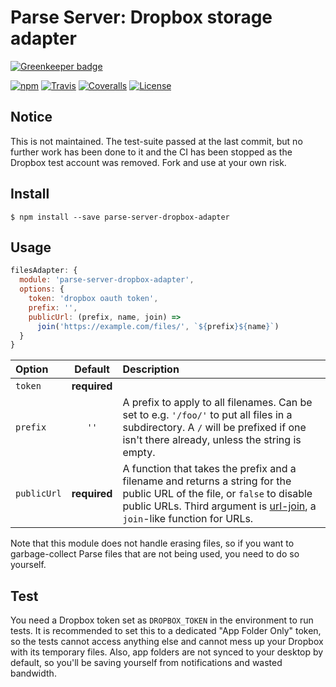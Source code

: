 # Parse Server: Dropbox storage adapter

[![Greenkeeper badge](https://badges.greenkeeper.io/passcod/parse-server-dropbox-adapter.svg)](https://greenkeeper.io/)

[![npm](https://img.shields.io/npm/v/parse-server-dropbox-adapter.svg?style=flat-square)](https://www.npmjs.com/package/parse-server-dropbox-adapter)
[![Travis](https://img.shields.io/travis/passcod/parse-server-dropbox-adapter.svg?style=flat-square)](https://travis-ci.org/passcod/parse-server-dropbox-adapter)
[![Coveralls](https://img.shields.io/coveralls/passcod/parse-server-dropbox-adapter.svg?style=flat-square)](https://coveralls.io/github/passcod/parse-server-dropbox-adapter)
[![License](https://img.shields.io/badge/license-ISC-blue.svg?style=flat-square)](https://spdx.org/licenses/ISC.html)

## Notice

This is not maintained. The test-suite passed at the last commit, but no
further work has been done to it and the CI has been stopped as the Dropbox
test account was removed. Fork and use at your own risk.

## Install

```
$ npm install --save parse-server-dropbox-adapter
```

## Usage

```js
filesAdapter: {
  module: 'parse-server-dropbox-adapter',
  options: {
    token: 'dropbox oauth token',
    prefix: '',
    publicUrl: (prefix, name, join) =>
      join('https://example.com/files/', `${prefix}${name}`)
  }
}
```

| Option | Default | Description |
|:-------|:-------:|:------------|
| `token` | **required** ||
| `prefix` | `''` | A prefix to apply to all filenames. Can be set to e.g. `'/foo/'` to put all files in a subdirectory. A `/` will be prefixed if one isn't there already, unless the string is empty. |
| `publicUrl` | **required** | A function that takes the prefix and a filename and returns a string for the public URL of the file, or `false` to disable public URLs. Third argument is [url-join](https://www.npmjs.com/package/url-join), a `join`-like function for URLs. |

Note that this module does not handle erasing files, so if you want to
garbage-collect Parse files that are not being used, you need to do so
yourself.

## Test

You need a Dropbox token set as `DROPBOX_TOKEN` in the environment to run
tests. It is recommended to set this to a dedicated "App Folder Only" token, so
the tests cannot access anything else and cannot mess up your Dropbox with its
temporary files. Also, app folders are not synced to your desktop by default,
so you'll be saving yourself from notifications and wasted bandwidth.
